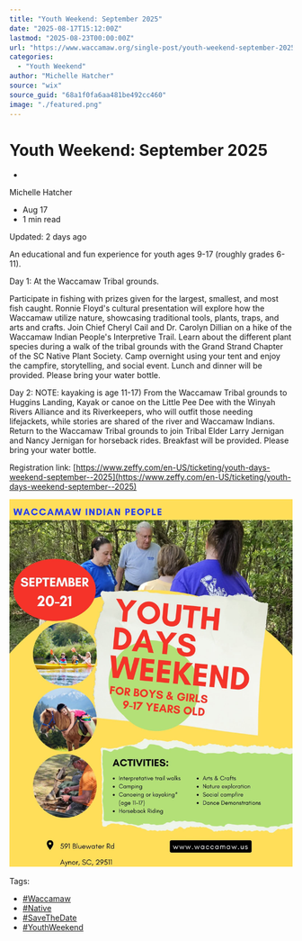 ```yaml
---
title: "Youth Weekend: September 2025"
date: "2025-08-17T15:12:00Z"
lastmod: "2025-08-23T00:00:00Z"
url: "https://www.waccamaw.org/single-post/youth-weekend-september-2025"
categories:
  - "Youth Weekend"
author: "Michelle Hatcher"
source: "wix"
source_guid: "68a1f0fa6aa481be492cc460"
image: "./featured.png"
---
```


# Youth Weekend: September 2025

-

Michelle Hatcher
- Aug 17
- 1 min read

Updated: 2 days ago

An educational and fun experience for youth ages 9-17 (roughly grades 6-11).

Day 1: At the Waccamaw Tribal grounds.

Participate in fishing with prizes given for the largest, smallest, and most fish caught. Ronnie Floyd's cultural presentation will explore how the Waccamaw utilize nature, showcasing traditional tools, plants, traps, and arts and crafts. Join Chief Cheryl Cail and Dr. Carolyn Dillian on a hike of the Waccamaw Indian People's Interpretive Trail. Learn about the different plant species during a walk of the tribal grounds with the Grand Strand Chapter of the SC Native Plant Society. Camp overnight using your tent and enjoy the campfire, storytelling, and social event. Lunch and dinner will be provided. Please bring your water bottle.

Day 2: NOTE: kayaking is age 11-17) From the Waccamaw Tribal grounds to Huggins Landing, Kayak or canoe on the Little Pee Dee with the Winyah Rivers Alliance and its Riverkeepers, who will outfit those needing lifejackets, while stories are shared of the river and Waccamaw Indians. Return to the Waccamaw Tribal grounds to join Tribal Elder Larry Jernigan and Nancy Jernigan for horseback rides. Breakfast will be provided. Please bring your water bottle.

Registration link: [https://www.zeffy.com/en-US/ticketing/youth-days-weekend-september--2025](https://www.zeffy.com/en-US/ticketing/youth-days-weekend-september--2025)

![ree](./images/98a108_206f9b54d9204be998f989f080769e41~mv2-1.jpg)

Tags:

- [#Waccamaw](https://www.waccamaw.org/updates/tags/waccamaw-1)
- [#Native](https://www.waccamaw.org/updates/tags/native-2)
- [#SaveTheDate](https://www.waccamaw.org/updates/tags/savethedate)
- [#YouthWeekend](https://www.waccamaw.org/updates/tags/youthweekend)

